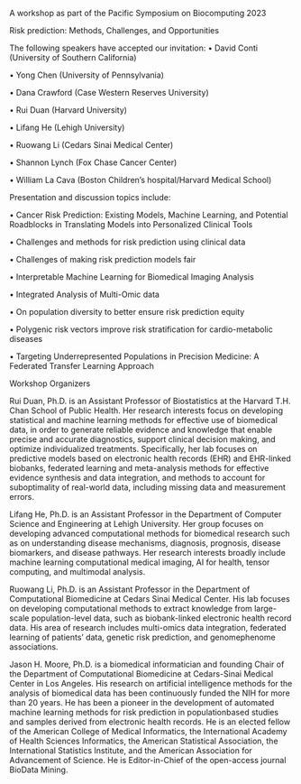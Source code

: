 A workshop as part of the Pacific Symposium on Biocomputing 2023

Risk prediction: Methods, Challenges, and Opportunities

The following speakers have accepted our invitation:
• David Conti (University of Southern California)

• Yong Chen (University of Pennsylvania)

• Dana Crawford (Case Western Reserves University)

• Rui Duan (Harvard University)

• Lifang He (Lehigh University)

• Ruowang Li (Cedars Sinai Medical Center)

• Shannon Lynch (Fox Chase Cancer Center)

• William La Cava (Boston Children’s hospital/Harvard Medical School)

Presentation and discussion topics include:

• Cancer Risk Prediction: Existing Models, Machine Learning, and Potential
  Roadblocks in Translating Models into Personalized Clinical Tools

• Challenges and methods for risk prediction using clinical data

• Challenges of making risk prediction models fair

• Interpretable Machine Learning for Biomedical Imaging Analysis

• Integrated Analysis of Multi-Omic data

• On population diversity to better ensure risk prediction equity

• Polygenic risk vectors improve risk stratification for cardio-metabolic diseases

• Targeting Underrepresented Populations in Precision Medicine: A Federated
  Transfer Learning Approach

Workshop Organizers

Rui Duan, Ph.D. is an Assistant Professor of Biostatistics at the Harvard T.H. Chan School
of Public Health. Her research interests focus on developing statistical and machine
learning methods for effective use of biomedical data, in order to generate reliable
evidence and knowledge that enable precise and accurate diagnostics, support clinical
decision making, and optimize individualized treatments. Specifically, her lab focuses on
predictive models based on electronic health records (EHR) and EHR-linked biobanks,
federated learning and meta-analysis methods for effective evidence synthesis and data
integration, and methods to account for suboptimality of real-world data, including missing
data and measurement errors.

Lifang He, Ph.D. is an Assistant Professor in the Department of Computer Science and
Engineering at Lehigh University. Her group focuses on developing advanced
computational methods for biomedical research such as on understanding disease
mechanisms, diagnosis, prognosis, disease biomarkers, and disease pathways. Her
research interests broadly include machine learning computational medical imaging, AI
for health, tensor computing, and multimodal analysis.

Ruowang Li, Ph.D. is an Assistant Professor in the Department of Computational
Biomedicine at Cedars Sinai Medical Center. His lab focuses on developing
computational methods to extract knowledge from large-scale population-level data, such
as biobank-linked electronic health record data. His area of research includes multi-omics
data integration, federated learning of patients’ data, genetic risk prediction, and genomephenome
associations.

Jason H. Moore, Ph.D. is a biomedical informatician and founding Chair of the
Department of Computational Biomedicine at Cedars-Sinai Medical Center in Los
Angeles. His research on artificial intelligence methods for the analysis of biomedical data
has been continuously funded the NIH for more than 20 years. He has been a pioneer in
the development of automated machine learning methods for risk prediction in populationbased
studies and samples derived from electronic health records. He is an elected fellow
of the American College of Medical Informatics, the International Academy of Health
Sciences Informatics, the American Statistical Association, the International Statistics
Institute, and the American Association for Advancement of Science. He is Editor-in-Chief
of the open-access journal BioData Mining.
